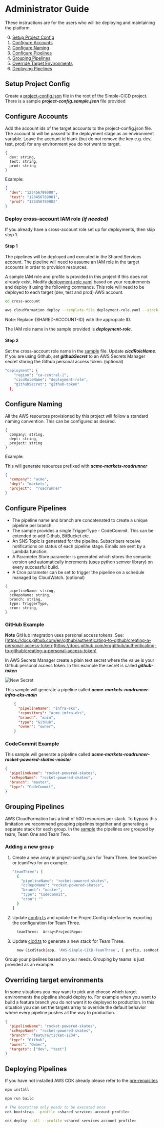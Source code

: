 # Administrator Guide

These instructions are for the users who will be deploying and maintaining the platform.

0. [Setup Project Config](#setup-project-config)
1. [Configure Accounts](#configure-accounts)
2. [Configure Naming](#configure-naming)
3. [Configure Pipelines](#configure-pipelines)
4. [Grouping Pipelines](#grouping-pipelines)
5. [Override Target Environments](#override-target-environments)
6. [Deploying Pipelines](#deploy-pipelines)

## Setup Project Config

Create a [project-config.json](../project-config.sample.json) file in the root of the Simple-CICD project. There is a sample ***project-config.sample.json*** file provided

## Configure Accounts

Add the account ids of the target accounts to the project-config.json file. The account Id will be passed to the deployment stage as an environment variable. Leave the account id blank (but do not remove the key e.g. dev, test, prod) for any environment you do not want to target.

```text
{
  dev: string,
  test: string,
  prod: string
}
```

Example:

```json
{
  "dev": "123456789000",
  "test": "123456789001",
  "prod": "123456789002"
}
```

### Deploy cross-account IAM role *(if needed)*

If you already have a cross-account role set up for deployments, then skip step 1.

#### Step 1

The pipelines will be deployed and executed in the Shared Services account. The pipeline will need to assume an IAM role in the target  accounts in order to provision resources.

A sample IAM role and profile is provided in this project if this does not already exist. Modify [deployment-role.yaml](../cross-account/deployment-role.yaml) based on your requirements and deploy it using the following commands. This role will need to be deployed to each target (dev, test and prod) AWS account.

```bash
cd cross-account

aws cloudformation deploy --template-file deployment-role.yaml --stack-name cicd-iam-stack --capabilities CAPABILITY_NAMED_IAM --parameter-overrides SharedAccountId={SHARED-ACCOUNT-ID}
```
Note: Replace {SHARED-ACCOUNT-ID} with the appropiate ID.

The IAM role name in the sample provided is ***deployment-role***.

#### Step 2

Set the cross-account role name in the [sample](../project-config.sample.json) file. Update ***cicdRoleName***. If you are using Github, set ***githubSecret*** to an AWS Secrets Manager secret storing the Github personal access token. (optional)

```bash
"deployment": {
    "region": "ca-central-1",
    "cicdRoleName": "deployment-role",
    "githubSecret": "github-token"
  },
```

## Configure Naming

All the AWS resources provisioned by this project will follow a standard naming convention. This can be configured as desired.

```text
{
  company: string,
  dept: string,
  project: string
}
```

Example:

This will generate resources prefixed with ***acme-markets-roadrunner***

```json
{
  "company": "acme",
  "dept": "markets",
  "project":  "roadrunner"
}
```

## Configure Pipelines

- The pipeline name and branch are concatenated to create a unique pipeline per branch.
- The sample provides a single TriggerType - CodeCommit. This can be extended to add Github, BitBucket etc.
- An SNS Topic is generated for the pipeline. Subscribers receive notifications on status of each pipeline stage. Emails are sent by a Lambda function.
- A Parameter Store parameter is generated which stores the semantic version and automatically increments (uses python semver library) on every successful build.
- A Cron parameter can be set to trigger the pipeline on a schedule managed by CloudWatch. (optional)

```text
{
  pipelineName: string,
  ccRepoName: string,
  branch: string,
  type: TriggerType,
  cron: string,
}
```

### GitHub Example

**Note** GitHub integration uses personal access tokens. See: [https://docs.github.com/en/github/authenticating-to-github/creating-a-personal-access-token](https://docs.github.com/en/github/authenticating-to-github/creating-a-personal-access-token)

In AWS Secrets Manager create a plain text secret where the value is your Github personal access token. In this example the secret is called ***github-token***

![New Secret](images/new_secret_01.png "New Secret")


This sample will generate a pipeline called ***acme-markets-roadrunner-infra-eks-main***

```json
    {
      "pipelineName": "infra-eks",
      "repository": "acme-infra-eks",
      "branch": "main",
      "type": "GitHub",
      "owner": "owner",
    }
```

### CodeCommit Example

This sample will generate a pipeline called ***acme-markets-roadrunner-rocket-powered-skates-master***

```json
{
  "pipelineName": "rocket-powered-skates",
  "ccRepoName": "rocket-powered-skates",
  "branch": "master",
  "type": "CodeCommit",
}
```

## Grouping Pipelines

AWS CloudFormation has a limit of 500 resources per stack. To bypass this limitation we recommend grouping pipelines together and generating a separate stack for each group. In the [sample](../project-config.sample.json) the pipelines are grouped by team, Team One and Team Two.

### Adding a new group

1. Create a new array in project-config.json for Team Three. See teamOne or teamTwo for an example.

    ```bash
    "teamThree": [
      {
        "pipelineName": "rocket-powered-skates",
        "ccRepoName": "rocket-powered-skates",
        "branch": "master",
        "type": "CodeCommit",
        "cron": ""
      }
    ]
    ```

1. Update [config.ts](../config/config.ts) and update the ProjectConfig interface by exporting the configuration for Team Three.

    ```bash
      teamThree:  Array<ProjectRepo>
    ```

1. Update [cicd.ts](../bin/cicd.ts) to generate a new stack for Team Three.

    ```bash
      new CicdStack(app, 'AWS-Simple-CICD-TeamThree', { prefix, ssmRoot, repos: config.teamThree})
    ```  

Group your pipelines based on your needs. Grouping by teams is just provided as an example.

## Overriding target environments

In some situations you may want to pick and choose which target environments the pipeline should deploy to. For example when you want to build a feature branch you do not want it to deployed to production. In this situation you can set the targets array to override the default behavior where every pipeline pushes all the way to production.

```json
{
  "pipelineName": "rocket-powered-skates",
  "ccRepoName": "rocket-powered-skates",
  "branch": "feature/ticket-1234",
  "type": "Github",
  "owner": "Owner",
  "targets": ["dev", "test"]
}
```

## Deploying Pipelines

If you have not installed AWS CDK already please refer to the [pre-requisites](./prereq.md)

```bash
npm install

npm run build

# The bootstrap only needs to be executed once
cdk bootstrap --profile <shared services account profile>

cdk deploy --all --profile <shared services account profile>
```
